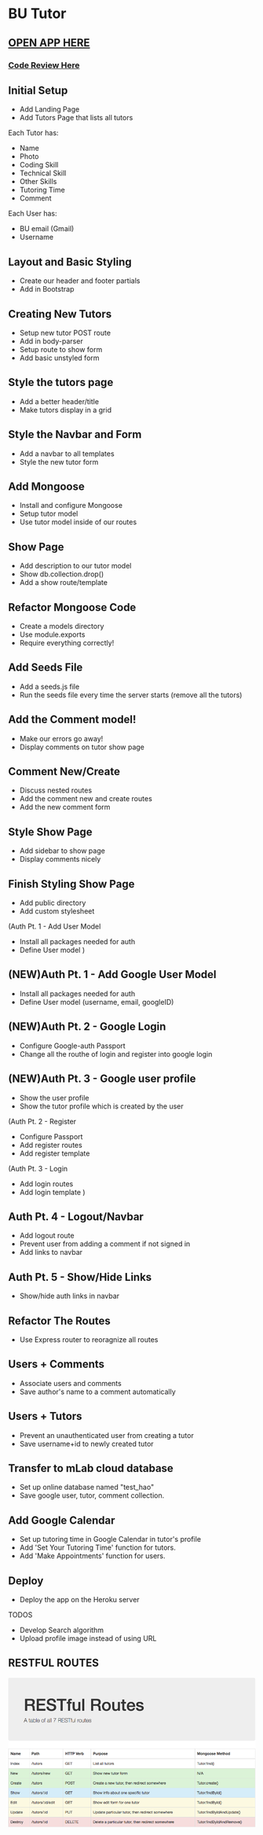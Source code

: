 # BU Tutor

## [OPEN APP HERE](https://whispering-earth-51586.herokuapp.com/)

### [Code Review Here](https://github.com/XintongHao/BU-Tutor/tree/master/v_Apr23_deploy)


## Initial Setup
* Add Landing Page
* Add Tutors Page that lists all tutors

Each Tutor has:
   * Name
   * Photo
   * Coding Skill
   * Technical Skill
   * Other Skills
   * Tutoring Time
   * Comment

Each User has:
   * BU email (Gmail)
   * Username

## Layout and Basic Styling
* Create our header and footer partials
* Add in Bootstrap

## Creating New Tutors
* Setup new tutor POST route
* Add in body-parser
* Setup route to show form
* Add basic unstyled form

## Style the tutors page
* Add a better header/title
* Make tutors display in a grid

## Style the Navbar and Form
* Add a navbar to all templates
* Style the new tutor form

## Add Mongoose
* Install and configure Mongoose
* Setup tutor model
* Use tutor model inside of our routes

## Show Page
* Add description to our tutor model
* Show db.collection.drop()
* Add a show route/template

## Refactor Mongoose Code
* Create a models directory
* Use module.exports
* Require everything correctly!

## Add Seeds File
* Add a seeds.js file
* Run the seeds file every time the server starts (remove all the tutors)

## Add the Comment model!
* Make our errors go away!
* Display comments on tutor show page

## Comment New/Create
* Discuss nested routes
* Add the comment new and create routes
* Add the new comment form

## Style Show Page
* Add sidebar to show page
* Display comments nicely

## Finish Styling Show Page
* Add public directory
* Add custom stylesheet

(Auth Pt. 1 - Add User Model
* Install all packages needed for auth
* Define User model )

## (NEW)Auth Pt. 1 - Add Google User Model
* Install all packages needed for auth
* Define User model (username, email, googleID)

## (NEW)Auth Pt. 2 - Google Login
* Configure Google-auth Passport
* Change all the routhe of login and register into google login

## (NEW)Auth Pt. 3 - Google user profile
* Show the user profile
* Show the tutor profile which is created by the user

(Auth Pt. 2 - Register
* Configure Passport
* Add register routes
* Add register template

(Auth Pt. 3 - Login
* Add login routes
* Add login template )


## Auth Pt. 4 - Logout/Navbar
* Add logout route
* Prevent user from adding a comment if not signed in
* Add links to navbar

## Auth Pt. 5 - Show/Hide Links
* Show/hide auth links in navbar 

## Refactor The Routes
* Use Express router to reoragnize all routes

## Users + Comments
* Associate users and comments
* Save author's name to a comment automatically

## Users + Tutors
* Prevent an unauthenticated user from creating a tutor
* Save username+id to newly created tutor

## Transfer to mLab cloud database
* Set up online database named "test_hao"
* Save google user, tutor, comment collection.

## Add Google Calendar
* Set up tutoring time in Google Calendar in tutor's profile
* Add 'Set Your Tutoring Time' function for tutors.
* Add 'Make Appointments' function for users.

## Deploy 
* Deploy the app on the Heroku server

TODOS
* Develop Search algorithm
* Upload profile image instead of using URL




## RESTFUL ROUTES


<img src="https://github.com/XintongHao/BU-Tutor/blob/master/Version/v1_Hao/image/WX20180323-133944.png"/>
